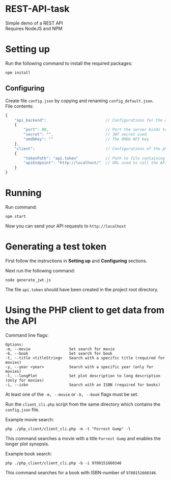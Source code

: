 # REST-API-task
Simple demo of a REST API  
Requires NodeJS and NPM

# Setting up
Run the following command to install the required packages:
```
npm install
```

## Configuring
Create file `config.json` by copying and renaming `config_default.json`.  
File contents:
```js
{
	"api_backend":                          // Configurations for the API backend server
	{
		"port": 80,                         // Port the server binds to
		"secret": "",                       // JWT secret used
		"omdbKey": ""                       // The OMDb API key
	},
	"client":                               // Configurations of the php client which calls the API
	{
		"tokenPath": "api.token"            // Path to file containing the token string. Relative paths are relative to current working directory.
		"apiEndpoint": "http://localhost/"  // URL used to call the API. Note: Only affects the address used by the client; has no effect on the API server.
	}
}
```

# Running
Run command:
```
npm start
```

Now you can send your API requests to `http://localhost`

# Generating a test token
First follow the instructions in **Setting up** and **Configuring** sections.  

Next run the following command:
```
node generate_jwt.js
```

The file `api.token` should have been created in the project root directory.

# Using the PHP client to get data from the API
Command line flags:  
```
Options:
-m, --movie					Set search for movie
-b, --book					Set search for book
-t, --title <titleString> 	Search with a specific title (required for movies)
-y, --year <year>			Search with a specific year (only for movies)
-l, --longPlot				Set plot description to long description (only for movies)
-i, --isbn					Search with an ISBN (required for books)
```

At least one of the `-m, --movie` or `-b, --book` flags must be set.

Run the `client_cli.php` script from the same directory which contains the `config.json` file.

Example movie search:
```
php ./php_client/client_cli.php -m -t "Forrest Gump" -l
```
This command searches a movie with a title `Forrest Gump` and enables the longer plot synopsis.

Example book search:
```
php ./php_client/client_cli.php -b -i 9780151660346
```
This command searches for a book with ISBN-number of `9780151660346`.